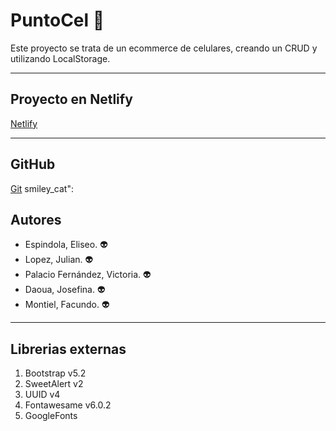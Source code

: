 # PuntoCel :iphone:

Este proyecto se trata de un ecommerce de celulares, creando un CRUD y utilizando LocalStorage.
<hr>

## Proyecto en Netlify
 
[Netlify](https://puntocel.netlify.app/)
<hr>

## GitHub

[Git](https://github.com/f-montiel/ecommerce.git) smiley_cat": 

## Autores
- Espindola, Eliseo. :alien:
- Lopez, Julian. :alien:
- Palacio Fernández, Victoria. :alien:
- Daoua, Josefina. :alien: 
- Montiel, Facundo. :alien:
<hr>

## Librerias externas

1. Bootstrap v5.2
1. SweetAlert v2
1. UUID v4
1. Fontawesame v6.0.2
1. GoogleFonts

